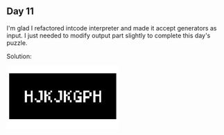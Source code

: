 ## Day 11

I'm glad I refactored intcode interpreter and made it accept generators as input. I just needed to modify output part slightly to complete this day's puzzle.

Solution: 

![solution](day11_p2.png)
